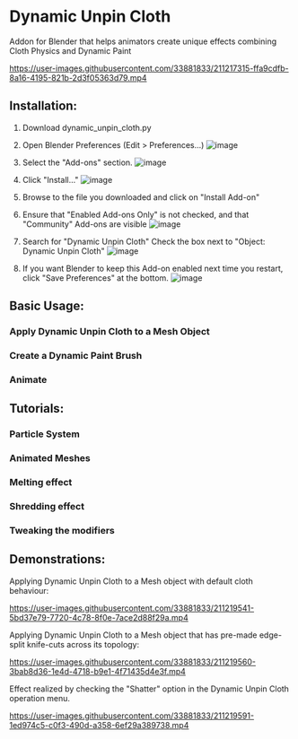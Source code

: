 # Dynamic Unpin Cloth
Addon for Blender that helps animators create unique effects combining Cloth Physics and Dynamic Paint


https://user-images.githubusercontent.com/33881833/211217315-ffa9cdfb-8a16-4195-821b-2d3f05363d79.mp4

## Installation:
1. Download dynamic_unpin_cloth.py
1. Open Blender Preferences (Edit > Preferences...) ![image](https://user-images.githubusercontent.com/33881833/211224843-d5b430ea-f382-4925-8bc5-d49a710d9b96.png)

1. Select the "Add-ons" section. ![image](https://user-images.githubusercontent.com/33881833/211224866-f857d650-aada-4269-ad16-b4d4be8448fb.png)

1. Click "Install..." ![image](https://user-images.githubusercontent.com/33881833/211224877-794aff1e-bcae-4383-9cac-352b15c80b53.png)

1. Browse to the file you downloaded and click on "Install Add-on"
1. Ensure that "Enabled Add-ons Only" is not checked, and that "Community" Add-ons are visible ![image](https://user-images.githubusercontent.com/33881833/211224899-420617ed-e0ec-4a0d-8472-a32772ad9448.png)
1. Search for "Dynamic Unpin Cloth" Check the box next to "Object: Dynamic Unpin Cloth" ![image](https://user-images.githubusercontent.com/33881833/211224952-17c86732-5ce1-4101-8a78-847a9682d2dd.png)
1. If you want Blender to keep this Add-on enabled next time you restart, click "Save Preferences" at the bottom.
![image](https://user-images.githubusercontent.com/33881833/211224759-dcf3b111-d494-4854-b11e-daa95aa4f342.png)

## Basic Usage:
### Apply Dynamic Unpin Cloth to a Mesh Object
### Create a Dynamic Paint Brush
### Animate

## Tutorials:
### Particle System
### Animated Meshes
### Melting effect
### Shredding effect
### Tweaking the modifiers

## Demonstrations:

Applying Dynamic Unpin Cloth to a Mesh object with default cloth behaviour:

https://user-images.githubusercontent.com/33881833/211219541-5bd37e79-7720-4c78-8f0e-7ace2d88f29a.mp4




Applying Dynamic Unpin Cloth to a Mesh object that has pre-made edge-split knife-cuts across its topology:

https://user-images.githubusercontent.com/33881833/211219560-3bab8d36-1e4d-4718-b9e1-4f71435d4e3f.mp4



Effect realized by checking the "Shatter" option in the Dynamic Unpin Cloth operation menu.

https://user-images.githubusercontent.com/33881833/211219591-1ed974c5-c0f3-490d-a358-6ef29a389738.mp4

